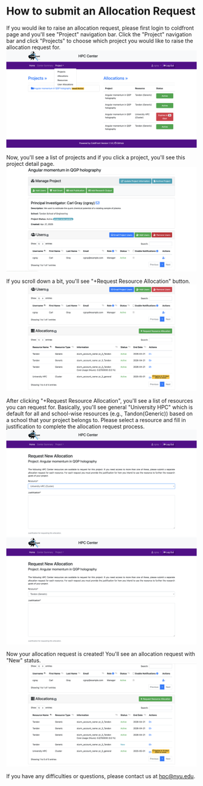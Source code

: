 # How to submit an Allocation Request

If you would ike to raise an allocation request, please first login to coldfront page and you'll see "Project" navigation bar.
Click the "Project" navigation bar and click "Projects" to choose which project you would like to raise the allocation request for.
!["PI_Project" section](./static/PI_Project.png)

Now, you'll see a list of projects and if you click a project, you'll see this project detail page.
!["PI_One Project" section](./static/PI_one_project.png)

If you scroll down a bit, you'll see "+Request Resource Allocation" button.
!["PI request allocation" section](./static/PI_request_allocation.png)

After clicking "+Request Resource Allocation", you'll see a list of resources you can request for.
Basically, you'll see general "University HPC" which is default for all and school-wise resources (e.g., Tandon(Generic)) based on a school that your project belongs to.
Please select a resource and fill in justification to complete the allocation request process.
!["University HPC resource" section](./static/uni_resource.png)
!["School-wise resource" section](./static/school_resource.png)

Now your allocation request is created! You'll see an allocation request with "New" status.
!["Allocation request created" section](./static/allocation_request_created.png)

If you have any difficulties or questions, please contact us at hpc@nyu.edu.

